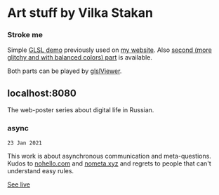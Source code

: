 # Art stuff by Vilka Stakan

### Stroke me

Simple [GLSL demo](https://github.com/views-gang/generative/blob/master/stroke_me.fs) previously used on [my website](https://vlks.tk). Also [second (more glitchy and with balanced colors) part](https://github.com/views-gang/generative/blob/master/stroke_me_v2.fs) is available.

Both parts can be played by [glslViewer](https://github.com/patriciogonzalezvivo/glslViewer).

## localhost:8080

The web-poster series about digital life in Russian.

### async

`23 Jan 2021`

This work is about asynchronous communication and meta-questions. Kudos to [nohello.com](https://www.nohello.com/) and [nometa.xyz](https://nometa.xyz/) and regrets to people that can't understand easy rules.

[See live](https://views-gang.github.io/generative/localhost/async)

